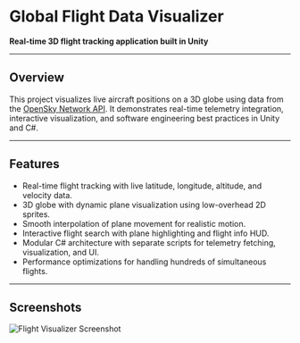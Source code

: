 # Global Flight Data Visualizer

**Real-time 3D flight tracking application built in Unity**

---

## Overview

This project visualizes live aircraft positions on a 3D globe using data from the [OpenSky Network API](https://opensky-network.org/). It demonstrates real-time telemetry integration, interactive visualization, and software engineering best practices in Unity and C#.

---

## Features

- Real-time flight tracking with live latitude, longitude, altitude, and velocity data.
- 3D globe with dynamic plane visualization using low-overhead 2D sprites.
- Smooth interpolation of plane movement for realistic motion.
- Interactive flight search with plane highlighting and flight info HUD.
- Modular C# architecture with separate scripts for telemetry fetching, visualization, and UI.
- Performance optimizations for handling hundreds of simultaneous flights.

---

## Screenshots

![Flight Visualizer Screenshot](screenshots/screenshot1.png)  
